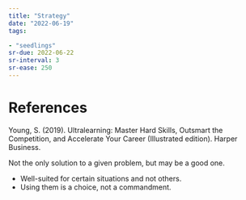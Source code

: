 ```yaml
---
title: "Strategy"
date: "2022-06-19"
tags:

- "seedlings"
sr-due: 2022-06-22
sr-interval: 3
sr-ease: 250
---
```



# References

Young, S. (2019). Ultralearning: Master Hard Skills, Outsmart the Competition, and Accelerate Your Career (Illustrated edition). Harper Business.

 Not the only solution to a given problem, but may be a good one.
- Well-suited for certain situations and not others.
- Using them is a choice, not a commandment.